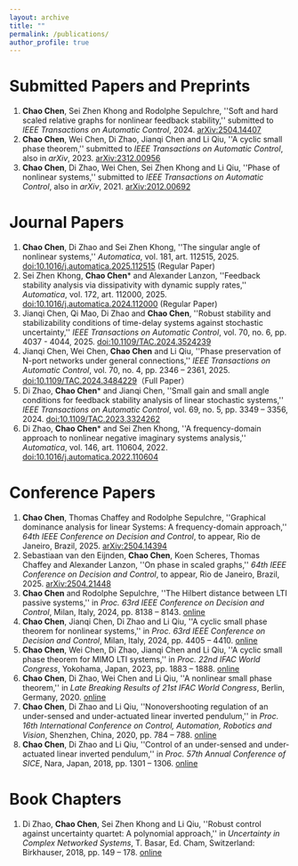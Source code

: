 ```yaml
---
layout: archive
title: ""
permalink: /publications/
author_profile: true
---
```


Submitted Papers and Preprints
======
1. **Chao Chen**, Sei Zhen Khong and Rodolphe Sepulchre, ''Soft and hard scaled relative graphs for nonlinear feedback stability,'' submitted to *IEEE Transactions on Automatic Control*, 2024. [arXiv:2504.14407](https://arxiv.org/abs/2504.14407)
2. **Chao Chen**, Wei Chen, Di Zhao, Jianqi Chen and Li Qiu, ''A cyclic small phase theorem,'' submitted to *IEEE Transactions on Automatic Control*, also in *arXiv*, 2023. [arXiv:2312.00956](https://arxiv.org/abs/2312.00956)
3. **Chao Chen**, Di Zhao, Wei Chen, Sei Zhen Khong and Li Qiu, ''Phase of nonlinear systems,'' submitted to *IEEE Transactions on Automatic Control*, also in *arXiv*, 2021. [arXiv:2012.00692](https://arxiv.org/abs/2012.00692)

Journal Papers
======
1. **Chao Chen**, Di Zhao and Sei Zhen Khong, ''The singular angle of nonlinear systems,'' *Automatica*, vol. 181, art. 112515, 2025. [doi:10.1016/j.automatica.2025.112515](https://doi.org/10.1016/j.automatica.2025.112515) (Regular Paper)
2. Sei Zhen Khong, **Chao Chen*** and Alexander Lanzon, ''Feedback stability analysis via dissipativity with dynamic supply rates,'' *Automatica*, vol. 172, art. 112000, 2025. [doi:10.1016/j.automatica.2024.112000](https://doi.org/10.1016/j.automatica.2024.112000) (Regular Paper)
3. Jianqi Chen, Qi Mao, Di Zhao and **Chao Chen**, ''Robust stability and stabilizability conditions of time-delay systems against stochastic uncertainty,'' *IEEE Transactions on Automatic Control*, vol. 70, no. 6, pp. 4037 - 4044, 2025. [doi:10.1109/TAC.2024.3524239](https://doi.org/10.1109/TAC.2024.3524239)
4. Jianqi Chen, Wei Chen, **Chao Chen** and Li Qiu, ''Phase preservation of N-port networks under general connections,'' *IEEE Transactions on Automatic Control*, vol. 70, no. 4, pp. 2346 – 2361, 2025. [doi:10.1109/TAC.2024.3484229](https://doi.org/10.1109/TAC.2024.3484229)（Full Paper）
5. Di Zhao,  **Chao Chen*** and Jianqi Chen, ''Small gain and small angle conditions for feedback stability analysis of linear stochastic systems,'' *IEEE Transactions on Automatic Control*, vol. 69, no. 5, pp. 3349 – 3356, 2024. [doi:10.1109/TAC.2023.3324262](https://doi.org/10.1109/TAC.2023.3324262)
6. Di Zhao, **Chao Chen*** and Sei Zhen Khong, ''A frequency-domain approach to nonlinear negative imaginary systems analysis,'' *Automatica*, vol. 146, art. 110604, 2022. [doi:10.1016/j.automatica.2022.110604](https://doi.org/10.1016/j.automatica.2022.110604)


Conference Papers
======
1.  **Chao Chen**, Thomas Chaffey and Rodolphe Sepulchre, ''Graphical dominance analysis for linear Systems: A frequency-domain approach,'' *64th IEEE Conference on Decision and Control*, to appear, Rio de Janeiro, Brazil, 2025. [arXiv:2504.14394](https://arxiv.org/abs/2504.14394)
2.  Sebastiaan van den Eijnden, **Chao Chen**, Koen Scheres, Thomas Chaffey and Alexander Lanzon, ''On phase in scaled graphs,'' *64th IEEE Conference on Decision and Control*, to appear,  Rio de Janeiro, Brazil, 2025. [arXiv:2504.21448](https://arxiv.org/abs/2504.21448)
3. **Chao Chen** and Rodolphe Sepulchre, ''The Hilbert distance between LTI passive systems,'' in *Proc. 63rd IEEE Conference on Decision and Control*, Milan, Italy, 2024, pp. 8138 – 8143. [online](https://doi.org/10.1109/CDC56724.2024.10886704)
4. **Chao Chen**, Jianqi Chen, Di Zhao and Li Qiu, ''A cyclic small phase theorem for nonlinear systems,'' in *Proc. 63rd IEEE Conference on Decision and Control*, Milan, Italy, 2024, pp. 4405 – 4410. [online](https://doi.org/10.1109/CDC56724.2024.10886542)
5. **Chao Chen**, Wei Chen, Di Zhao, Jianqi Chen and Li Qiu, ''A cyclic small phase theorem for MIMO LTI systems,'' in *Proc. 22nd IFAC World Congress*, Yokohama, Japan, 2023, pp. 1883 – 1888. [online](https://doi.org/10.1016/j.ifacol.2023.10.1906)
6. **Chao Chen**, Di Zhao, Wei Chen and Li Qiu, ''A nonlinear small phase theorem,'' in *Late Breaking Results of 21st IFAC World Congress*, Berlin, Germany, 2020. [online](https://ifatwww.et.uni-magdeburg.de/ifac2020/media/pdfs/4488.pdf)
7. **Chao Chen**, Di Zhao and Li Qiu, ''Nonovershooting regulation of an under-sensed and under-actuated linear inverted pendulum,'' in *Proc. 16th International Conference on Control, Automation, Robotics and Vision*, Shenzhen, China, 2020, pp. 784 – 788. [online](https://doi.org/10.1109/ICARCV50220.2020.9305461)
8. **Chao Chen**, Di Zhao and Li Qiu, ''Control of an under-sensed and under-actuated linear inverted pendulum,'' in *Proc. 57th Annual Conference of SICE*, Nara, Japan, 2018, pp. 1301 – 1306. [online](https://doi.org/10.23919/SICE.2018.8492573)

Book Chapters
======
1. Di Zhao, **Chao Chen**, Sei Zhen Khong and Li Qiu, ''Robust control against uncertainty quartet: A polynomial approach,'' in *Uncertainty in Complex Networked Systems*, T. Basar, Ed. Cham, Switzerland: Birkhauser, 2018, pp. 149 – 178. [online](https://doi.org/10.1007/978-3-030-04630-9_4)
